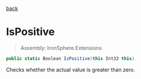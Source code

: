 ﻿

[back](/IronSphere.Extensions/IntegerExtension)

# IsPositive

> Assembly: IronSphere.Extensions

```csharp
public static Boolean IsPositive(this Int32 this)
```

Checks whether the actual value is greater than zero.

 